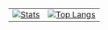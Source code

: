 <table><tr>
  <td><a href="#"><img
  src="https://github-readme-stats.vercel.app/api?username=beachfun&title_color=58A6FF&text_color=C9D1D9&bg_color=0D1117&hide_border=true&show_icons=true&icon_color=BDC5CD"
  alt="Stats" /></a></td>
  <td><a href="#"><img
  src="https://github-readme-stats.vercel.app/api/top-langs/?username=beachfun&title_color=58A6FF&text_color=C9D1D9&bg_color=0D1117&hide_border=true&langs_count=3"
  alt="Top Langs" /></a></td>
</tr></table>
